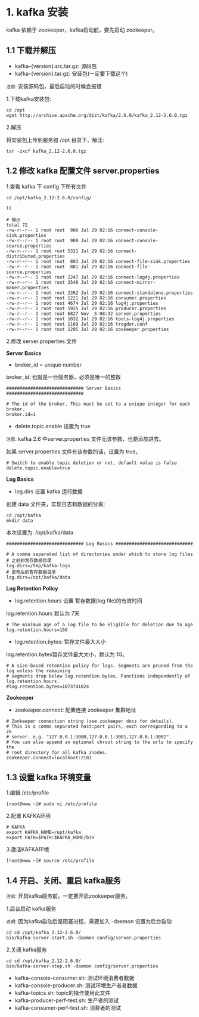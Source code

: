 # 1. kafka 安装

kafka 依赖于 zookeeper，kafka启动前，要先启动 zookeeper。


## 1.1 下载并解压

* kafka-{version}.src.tar.gz: 源码包
* kafka-{version}.tar.gz: 安装包(一定要下载这个)

`注意`: 安装源码包，最后启动的时候会报错

1.下载kafka安装包:

```shell script
cd /opt
wget http://archive.apache.org/dist/kafka/2.6.0/kafka_2.12-2.6.0.tgz
```


2.解压

将安装包上传到服务器 /opt 目录下，解压:

```shell script
tar -zxcf kafka_2.12-2.6.0.tgz
```


## 1.2 修改 kafka 配置文件 server.properties

1.查看 kafka 下 config 下所有文件

```
cd /opt/kafka_2.12-2.6.0/config/

ll

# 输出
total 72
-rw-r--r-- 1 root root  906 Jul 29 02:16 connect-console-sink.properties
-rw-r--r-- 1 root root  909 Jul 29 02:16 connect-console-source.properties
-rw-r--r-- 1 root root 5321 Jul 29 02:16 connect-distributed.properties
-rw-r--r-- 1 root root  883 Jul 29 02:16 connect-file-sink.properties
-rw-r--r-- 1 root root  881 Jul 29 02:16 connect-file-source.properties
-rw-r--r-- 1 root root 2247 Jul 29 02:16 connect-log4j.properties
-rw-r--r-- 1 root root 2540 Jul 29 02:16 connect-mirror-maker.properties
-rw-r--r-- 1 root root 2262 Jul 29 02:16 connect-standalone.properties
-rw-r--r-- 1 root root 1221 Jul 29 02:16 consumer.properties
-rw-r--r-- 1 root root 4674 Jul 29 02:16 log4j.properties
-rw-r--r-- 1 root root 1925 Jul 29 02:16 producer.properties
-rw-r--r-- 1 root root 6827 Nov  5 08:32 server.properties
-rw-r--r-- 1 root root 1032 Jul 29 02:16 tools-log4j.properties
-rw-r--r-- 1 root root 1169 Jul 29 02:16 trogdor.conf
-rw-r--r-- 1 root root 1205 Jul 29 02:16 zookeeper.properties
```


2.修改 server.properties 文件

**Server Basics**

* broker_id = unique number 

broker_id: 也就是一台服务器，必须是唯一的整数

```
############################# Server Basics #############################

# The id of the broker. This must be set to a unique integer for each broker.
broker.id=1
```

* delete.topic.enable 设置为 true

`注意`: kafka 2.6 中server.properties 文件无该参数，也要添加进去。

如果 server.properties 文件有该参数的话，设置为 true。
```
# Switch to enable topic deletion or not, default value is false
delete.topic.enable=true
```

**Log Basics**

* log.dirs 设置 kafka 运行数据

创建 data 文件夹，实现日志和数据的分离:
```
cd /opt/kafka
mkdir data
```

本次设置为: /opt/kafka/data

```
############################# Log Basics #############################

# A comma separated list of directories under which to store log files
# 之前的暂存数据目录
log.dirs=/tmp/kafka-logs
# 更改后的暂存数据目录
log.dirs=/opt/kafka/data
```


**Log Retention Policy**

* log.retention.hours 设置 暂存数据(log file)的有效时间

log.retention.hours 默认为 7天

```
# The minimum age of a log file to be eligible for deletion due to age
log.retention.hours=168
```

* log.retention.bytes: 暂存文件最大大小

log.retention.bytes暂存文件最大大小，默认为 1G。

```
# A size-based retention policy for logs. Segments are pruned from the log unless the remaining
# segments drop below log.retention.bytes. Functions independently of log.retention.hours.
#log.retention.bytes=1073741824
```


**Zookeeper**

* zookeeper.connect: 配置连接 zookeeper 集群地址

```
# Zookeeper connection string (see zookeeper docs for details).
# This is a comma separated host:port pairs, each corresponding to a zk
# server. e.g. "127.0.0.1:3000,127.0.0.1:3001,127.0.0.1:3002".
# You can also append an optional chroot string to the urls to specify the
# root directory for all kafka znodes.
zookeeper.connect=localhost:2181
```


## 1.3 设置 kafka 环境变量

1.编辑 /etc/profile

```
[root@www ~]# sudo vi /etc/profile
```

2.配置 KAFKA环境
```
# KAFKA
export KAFKA_HOME=/opt/kafka
export PATH=$PATH:$KAFKA_HOME/bin
```

3.激活KAFKA环境
```
[root@www ~]# source /etc/profile
```

## 1.4 开启、关闭、重启 kafka服务

`注意`: 开启kafka服务前，一定要开启zookeeper服务。

1.后台启动 kafka服务

`说明`: 因为kafka启动后是阻塞进程，需要加入 -daemon 设置为后台启动
```
cd cd /opt/kafka_2.12-2.6.0/
bin/kafka-server-start.sh -daemon config/server.properties
```

2.关闭 kafka服务

```
cd cd /opt/kafka_2.12-2.6.0/
bin/kafka-server-stop.sh -daemon config/server.properties
```

* kafka-console-consumer.sh: 测试环境消费者数据
* kafka-console-producer.sh: 测试环境生产者者数据
* kafka-topics.sh: topic的操作使用此文件
* kafka-producer-perf-test.sh: 生产者的测试
* kafka-consumer-perf-test.sh: 消费者的测试